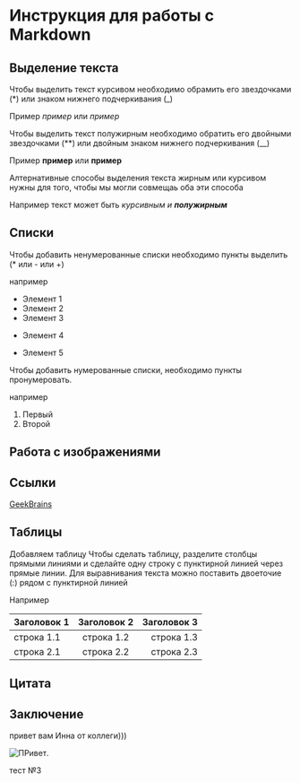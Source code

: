 # Инструкция для работы с Markdown

## Выделение текста

Чтобы выделить текст курсивом необходимо обрамить его звездочками (*) или знаком нижнего подчеркивания (_)

Пример *пример* или _пример_


Чтобы выделить текст полужирным необходимо обратить его двойными звездочками (**) или двойным знаком нижнего подчеркивания (__)

Пример **пример** или __пример__

Алтернативные способы выделения текста жирным или курсивом нужны для того, чтобы мы могли совмещаь оба эти способа

Например текст может быть _курсивным и **полужирным**_

## Списки

Чтобы добавить ненумерованные списки необходимо пункты выделить (* или - или +)

например 

* Элемент 1
* Элемент 2
* Элемент 3
- Элемент 4
+ Элемент 5

Чтобы добавить нумерованные списки, необходимо пункты пронумеровать.

например

1. Первый
1. Второй

## Работа с изображениями

##  Cсылки

[GeekBrains](https://gb.ru/)

## Таблицы

Добавляем таблицу
Чтобы сделать таблицу, разделите столбцы прямыми линиями и сделайте одну строку с пунктирной линией через прямые линии. Для выравнивания текста можно поставить двоеточие (:) рядом с пунктирной линией

Например 

|Заголовок 1| Заголовок 2| Заголовок 3|
|:----------|:----------:|-----------:|
|строка 1.1 |строка 1.2|строка 1.3| 
|строка 2.1|строка 2.2|строка 2.3|



## Цитата

## Заключение 

привет вам Инна от коллеги)))

![ПРивет](https://photowords.ru/pics_max/images_2656.jpg).

тест №3
